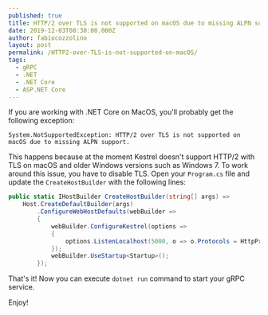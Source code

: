 ```yaml
---
published: true
title: HTTP/2 over TLS is not supported on macOS due to missing ALPN support
date: 2019-12-03T08:30:00.000Z
author: fabiocozzolino
layout: post
permalink: /HTTP2-over-TLS-is-not-supported-on-macOS/
tags:
  - gRPC
  - .NET
  - .NET Core
  - ASP.NET Core
---
```

If you are working with .NET Core on MacOS, you'll probably get the following exception:
```
System.NotSupportedException: HTTP/2 over TLS is not supported on macOS due to missing ALPN support.
```

This happens because at the moment Kestrel doesn't support HTTP/2 with TLS on macOS and older Windows versions such as Windows 7. To work around this issue, you have to disable TLS. Open your `Program.cs` file and update the `CreateHostBuilder` with the following lines:
``` csharp
public static IHostBuilder CreateHostBuilder(string[] args) =>
    Host.CreateDefaultBuilder(args)
        .ConfigureWebHostDefaults(webBuilder =>
        {
            webBuilder.ConfigureKestrel(options =>
            {
                options.ListenLocalhost(5000, o => o.Protocols = HttpProtocols.Http2);
            });
            webBuilder.UseStartup<Startup>();
        });
```

That's it! Now you can execute `dotnet run` command to start your gRPC service.

Enjoy!
